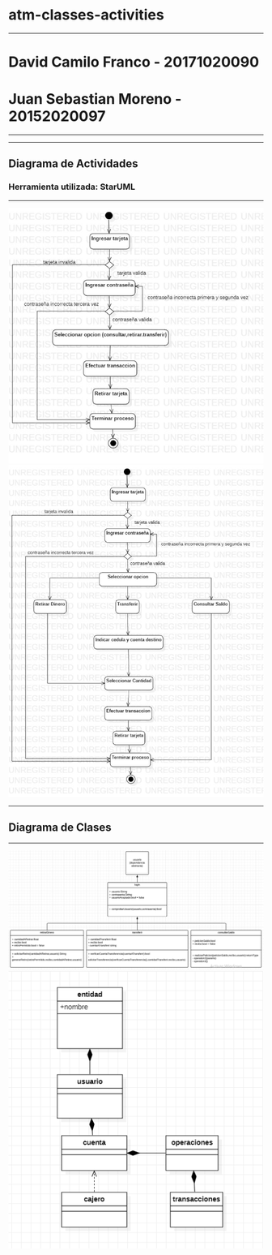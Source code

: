 # atm-classes-activities

<hr>
 <h1> David Camilo Franco - 20171020090 </h1>
 <h1><strong>Juan Sebastian Moreno - 20152020097</strong></h1>
<hr>
<hr>
 <h2> Diagrama de Actividades</h2>
 <h3> Herramienta utilizada: StarUML</h3>
<hr>
<img src="https://github.com/git-general-ud/atm-classes-activities/blob/master/Actividades%20Cajero.jpg">
<img src="https://github.com/git-general-ud/atm-classes-activities/blob/master/Actividades%20Cajero%20v2.jpg">
<hr>
 <h2> Diagrama de Clases</h2>
<hr>
<img src="https://github.com/git-general-ud/atm-classes-activities/blob/master/diagrama%20de%20clases%20atm.png">
<img src="https://github.com/git-general-ud/atm-classes-activities/blob/master/diagrama%20de%20clases%20version%202.png">

